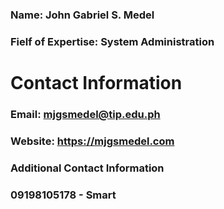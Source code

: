 
### Name: John Gabriel S. Medel
### Fielf of Expertise: System Administration
# Contact Information
### Email: mjgsmedel@tip.edu.ph
### Website: https://mjgsmedel.com
### Additional Contact Information
### 09198105178 - Smart
